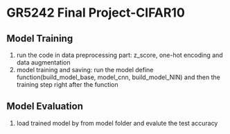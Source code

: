 # GR5242 Final Project-CIFAR10

## Model Training
1. run the code in data preprocessing part: z_score, one-hot encoding and data augmentation 
2. model training and saving: run the model define function(build_model_base, model_cnn, build_model_NIN) and then the training step right after the function
## Model Evaluation
1. load trained model by from model folder and evalute the test accuracy

